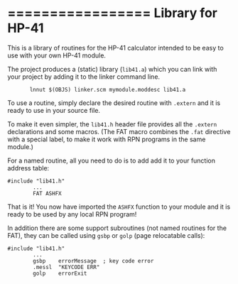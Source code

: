 =================
Library for HP-41
=================

This is a library of routines for the HP-41 calculator intended to
be easy to use with your own HP-41 module.

The project produces a (static) library (`lib41.a`) which you can link
with your project by adding it to the linker command line.

           lnnut $(OBJS) linker.scm mymodule.moddesc lib41.a


To use a routine, simply declare the desired routine with `.extern` and
it is ready to use in your source file.

To make it even simpler, the `lib41.h` header file provides all the
`.extern` declarations and some macros. (The FAT macro combines the
`.fat` directive with a special label, to make it work with RPN
programs in the same module.)

For a named routine, all you need to do is to add add it to your
function address table:

    #include "lib41.h"
            ...
            FAT ASHFX

That is it! You now have imported the `ASHFX` function to your
module and it is ready to be used by any local RPN program!

In addition there are some support subroutines (not named routines for
the FAT), they can be called using `gsbp` or `golp` (page relocatable
calls):

    #include "lib41.h"
            ...
            gsbp    errorMessage  ; key code error
            .messl  "KEYCODE ERR"
            golp    errorExit
